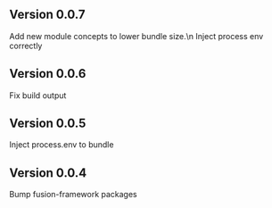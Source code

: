 ## Version 0.0.7
Add new module concepts to lower bundle size.\n Inject process env correctly

## Version 0.0.6
Fix build output

## Version 0.0.5
Inject process.env to bundle

## Version 0.0.4
Bump fusion-framework packages


